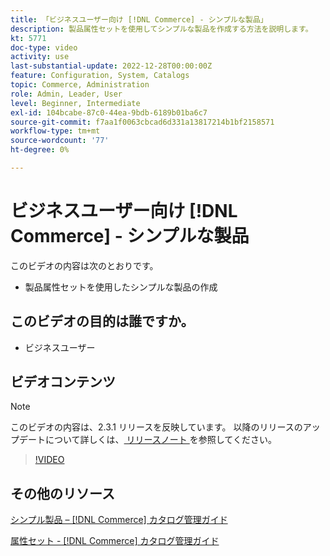```yaml
---
title: 「ビジネスユーザー向け [!DNL Commerce] - シンプルな製品」
description: 製品属性セットを使用してシンプルな製品を作成する方法を説明します。
kt: 5771
doc-type: video
activity: use
last-substantial-update: 2022-12-28T00:00:00Z
feature: Configuration, System, Catalogs
topic: Commerce, Administration
role: Admin, Leader, User
level: Beginner, Intermediate
exl-id: 104bcabe-87c0-44ea-9bdb-6189b01ba6c7
source-git-commit: f7aa1f0063cbcad6d331a13817214b1bf2158571
workflow-type: tm+mt
source-wordcount: '77'
ht-degree: 0%

---
```


# ビジネスユーザー向け [!DNL Commerce] - シンプルな製品

このビデオの内容は次のとおりです。

- 製品属性セットを使用したシンプルな製品の作成

## このビデオの目的は誰ですか。

- ビジネスユーザー

## ビデオコンテンツ

>[!NOTE]
>
>このビデオの内容は、2.3.1 リリースを反映しています。 以降のリリースのアップデートについて詳しくは、[ リリースノート ](https://experienceleague.adobe.com/docs/commerce-operations/release/notes/overview.html) を参照してください。

>[!VIDEO](https://video.tv.adobe.com/v/35956?quality=12&learn=on)

## その他のリソース

[ シンプル製品 –  [!DNL Commerce]  カタログ管理ガイド ](https://experienceleague.adobe.com/docs/commerce-admin/catalog/products/types/product-create-simple.html)

[ 属性セット - [!DNL Commerce]  カタログ管理ガイド ](https://experienceleague.adobe.com/docs/commerce-admin/catalog/product-attributes/create/attribute-sets.html)
